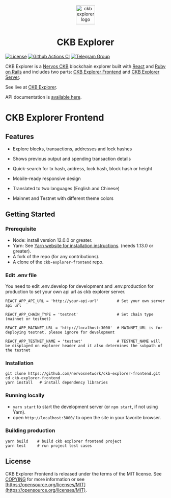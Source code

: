 <p align="center"><a href="https://explorer.nervos.org" target="_blank" rel="noopener noreferrer"><img height="60px" src="./src/assets/ckb_dark.png" alt="ckb explorer logo"></a></p>

<h1 align="center">CKB Explorer</h1>

[![License](https://img.shields.io/badge/license-MIT-green)](https://github.com/nervosnetwork/ckb-explorer-frontend/blob/develop/COPYING)
[![Github Actions CI](https://github.com/nervosnetwork/ckb-explorer-frontend/workflows/CI/badge.svg?branch=develop)](https://github.com/nervosnetwork/ckb-explorer-frontend/actions)
[![Telegram Group](https://cdn.rawgit.com/Patrolavia/telegram-badge/8fe3382b/chat.svg)](https://t.me/nervos_ckb_dev)

CKB Explorer is a [Nervos CKB](https://github.com/nervosnetwork/ckb) blockchain explorer built with [React](https://reactjs.org/) and [Ruby on Rails](https://rubyonrails.org/) and includes two parts: [CKB Explorer Frontend](https://github.com/nervosnetwork/ckb-explorer-frontend) and [CKB Explorer Server](https://github.com/nervosnetwork/ckb-explorer).

See live at [CKB Explorer](https://explorer.nervos.org).

API documentation is [available here](https://nervosnetwork.github.io/ckb-explorer/public/api_doc.html).

# CKB Explorer Frontend

## Features

- Explore blocks, transactions, addresses and lock hashes

- Shows previous output and spending transaction details

- Quick-search for tx hash, address, lock hash, block hash or height

- Mobile-ready responsive design

- Translated to two languages (English and Chinese)

- Mainnet and Testnet with different theme colors

## Getting Started

### Prerequisite

- Node: install version 12.0.0 or greater.
- Yarn: See [Yarn website for installation instructions](https://yarnpkg.com/lang/en/docs/install/). (needs 1.13.0 or greater).
- A fork of the repo (for any contributions).
- A clone of the `ckb-explorer-frontend` repo.

### Edit .env file

You need to edit .env.develop for development and .env.production for production to set your own api url as ckb explorer server.

```shell
REACT_APP_API_URL = 'http://your-api-url'        # Set your own server api url

REACT_APP_CHAIN_TYPE = 'testnet'                 # Set chain type (mainnet or testnet)

REACT_APP_MAINNET_URL = 'http://localhost:3000'  # MAINNET_URL is for deploying testnet, please ignore for development

REACT_APP_TESTNET_NAME = 'testnet'               # TESTNET_NAME will be displayed on explorer header and it also determines the subpath of the testnet
```

### Installation

```shell
git clone https://github.com/nervosnetwork/ckb-explorer-frontend.git
cd ckb-explorer-frontend
yarn install   # install dependency libraries
```

### Running locally

- `yarn start` to start the development server (or `npm start`, if not using Yarn).
- open `http://localhost:3000/` to open the site in your favorite browser.

### Building production

```shell
yarn build    # build ckb explorer frontend project
yarn test     # run project test cases
```

## License

CKB Explorer Frontend is released under the terms of the MIT license. See [COPYING](COPYING) for more information or see [https://opensource.org/licenses/MIT](https://opensource.org/licenses/MIT).
